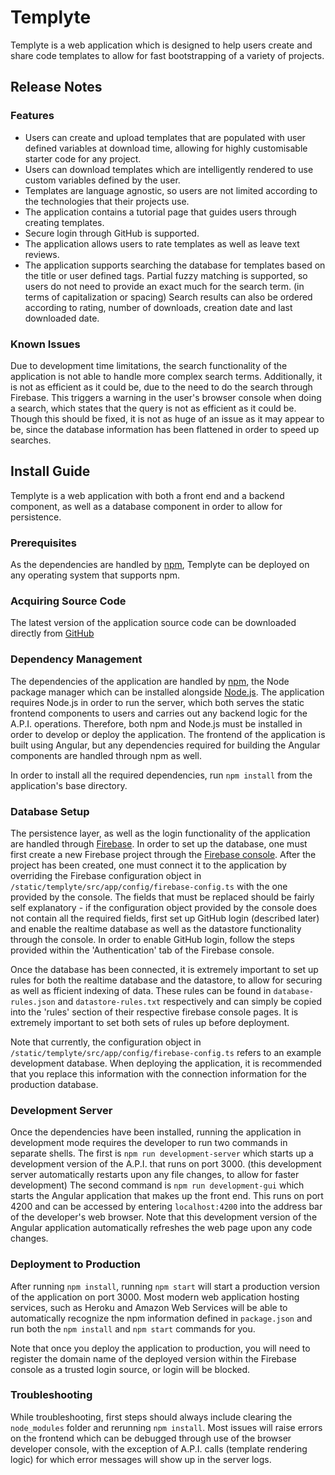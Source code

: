 # Templyte

Templyte is a web application which is designed to help users create and share code templates to allow for fast bootstrapping of a variety of projects.

## Release Notes

### Features

* Users can create and upload templates that are populated with user defined variables at download time, allowing for highly customisable starter code for any project.
* Users can download templates which are intelligently rendered to use custom variables defined by the user.
* Templates are language agnostic, so users are not limited according to the technologies that their projects use.
* The application contains a tutorial page that guides users through creating templates.
* Secure login through GitHub is supported.
* The application allows users to rate templates as well as leave text reviews.
* The application supports searching the database for templates based on the title or user defined tags. Partial fuzzy matching is supported, so users do not need to provide an exact much for the search term. (in terms of capitalization or spacing) Search results can also be ordered according to rating, number of downloads, creation date and last downloaded date.

### Known Issues
 
Due to development time limitations, the search functionality of the application is not able to handle more complex search terms. Additionally, it is not as efficient as it could be, due to the need to do the search through Firebase. This triggers a warning in the user's browser console when doing a search, which states that the query is not as efficient as it could be. Though this should be fixed, it is not as huge of an issue as it may appear to be, since the database information has been flattened in order to speed up searches.

## Install Guide

Templyte is a web application with both a front end and a backend component, as well as a database component in order to allow for persistence.

### Prerequisites
As the dependencies are handled by [npm](https://www.npmjs.com/get-npm), Templyte can be deployed on any operating system that supports npm.

### Acquiring Source Code
The latest version of the application source code can be downloaded directly from [GitHub](https://github.com/debkbanerji/templyte)

### Dependency Management

The dependencies of the application are handled by [npm](https://www.npmjs.com/get-npm), the Node package manager which can be installed alongside [Node.js](https://nodejs.org/en/download). The application requires Node.js in order to run the server, which both serves the static frontend components to users and carries out any backend logic for the A.P.I. operations. Therefore, both npm and Node.js must be installed in order to develop or deploy the application. The frontend of the application is built using Angular, but any dependencies required for building the Angular components are handled through npm as well.

In order to install all the required dependencies, run `npm install` from the application's base directory.

### Database Setup

The persistence layer, as well as the login functionality of the application are handled through [Firebase](https://firebase.google.com/). In order to set up the database, one must first create a new Firebase project through the [Firebase console](https://firebase.google.com/). After the project has been created, one must connect it to the application by overriding the Firebase configuration object in `/static/templyte/src/app/config/firebase-config.ts` with the one provided by the console. The fields that must be replaced should be fairly self explanatory - if the configuration object provided by the console does not contain all the required fields, first set up GitHub login (described later) and enable the realtime database as well as the datastore functionality through the console. In order to enable GitHub login, follow the steps provided within the 'Authentication' tab of the Firebase console.

Once the database has been connected, it is extremely important to set up rules for both the realtime database and the datastore, to allow for securing as well as fficient indexing of data. These rules can be found in `database-rules.json` and `datastore-rules.txt` respectively and can simply be copied into the 'rules' section of their respective firebase console pages. It is extremely important to set both sets of rules up before deployment.

Note that currently, the configuration object in `/static/templyte/src/app/config/firebase-config.ts` refers to an example development database. When deploying the application, it is recommended that you replace this information with the connection information for the production database.

### Development Server

Once the dependencies have been installed, running the application in development mode requires the developer to run two commands in separate shells. The first is `npm run development-server` which starts up a development version of the A.P.I. that runs on port 3000. (this development server automatically restarts upon any file changes, to allow for faster development) The second command is `npm run development-gui` which starts the Angular application that makes up the front end. This runs on port 4200 and can be accessed by entering `localhost:4200` into the address bar of the developer's web browser. Note that this development version of the Angular application automatically refreshes the web page upon any code changes.

### Deployment to Production

After running `npm install`, running `npm start` will start a production version of the application on port 3000. Most modern web application hosting services, such as Heroku and Amazon Web Services will be able to automatically recognize the npm information defined in `package.json` and run both the `npm install` and `npm start` commands for you.

Note that once you deploy the application to production, you will need to register the domain name of the deployed version within the Firebase console as a trusted login source, or login will be blocked.

### Troubleshooting
While troubleshooting, first steps should always include clearing the `node_modules` folder and rerunning `npm install`. Most issues will raise errors on the frontend which can be debugged through use of the browser developer console, with the exception of A.P.I. calls (template rendering logic) for which error messages will show up in the server logs.

